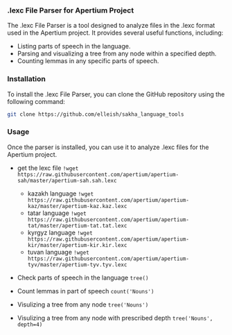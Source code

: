 ### .lexc File Parser for Apertium Project

The .lexc File Parser is a tool designed to analyze files in the .lexc format used in the Apertium project. It provides several useful functions, including:

- Listing parts of speech in the language.
- Parsing and visualizing a tree from any node within a specified depth.
- Counting lemmas in any specific parts of speech.

### Installation

To install the .lexc File Parser, you can clone the GitHub repository using the following command:

```bash
git clone https://github.com/elleish/sakha_language_tools
```

### Usage

Once the parser is installed, you can use it to analyze .lexc files for the Apertium project.

- get the lexc file `!wget https://raw.githubusercontent.com/apertium/apertium-sah/master/apertium-sah.sah.lexc`</li>

  - kazakh language `!wget https://raw.githubusercontent.com/apertium/apertium-kaz/master/apertium-kaz.kaz.lexc`</li>
  - tatar language `!wget https://raw.githubusercontent.com/apertium/apertium-tat/master/apertium-tat.tat.lexc`</li>
  - kyrgyz language `!wget https://raw.githubusercontent.com/apertium/apertium-kir/master/apertium-kir.kir.lexc`</li>
  - tuvan language `!wget https://raw.githubusercontent.com/apertium/apertium-tyv/master/apertium-tyv.tyv.lexc`</li>

- Check parts of speech in the language `tree() `</li>
- Count lemmas in part of speech `count('Nouns')`</li>
- Visulizing a tree from any node `tree('Nouns')`</li>
- Visulizing a tree from any node with prescribed depth `tree('Nouns', depth=4)`</li>  
